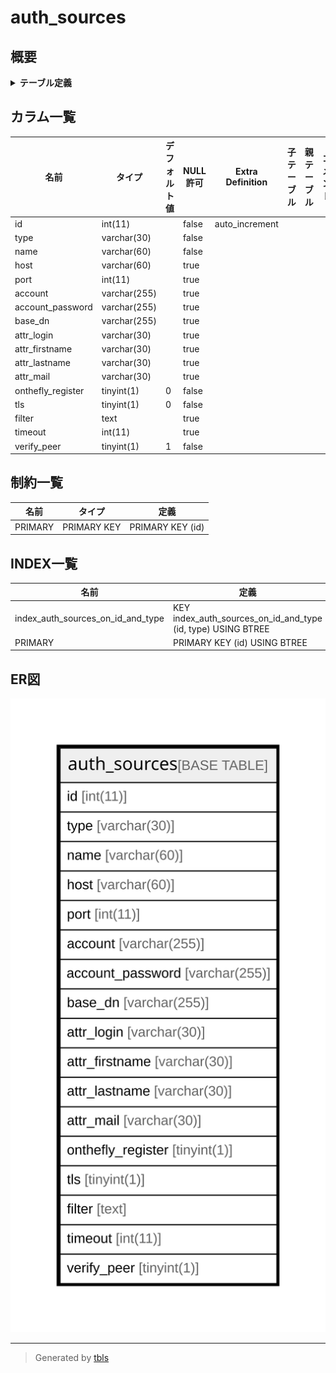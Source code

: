 # auth_sources

## 概要

<details>
<summary><strong>テーブル定義</strong></summary>

```sql
CREATE TABLE `auth_sources` (
  `id` int(11) NOT NULL AUTO_INCREMENT,
  `type` varchar(30) NOT NULL DEFAULT '',
  `name` varchar(60) NOT NULL DEFAULT '',
  `host` varchar(60) DEFAULT NULL,
  `port` int(11) DEFAULT NULL,
  `account` varchar(255) DEFAULT NULL,
  `account_password` varchar(255) DEFAULT '',
  `base_dn` varchar(255) DEFAULT NULL,
  `attr_login` varchar(30) DEFAULT NULL,
  `attr_firstname` varchar(30) DEFAULT NULL,
  `attr_lastname` varchar(30) DEFAULT NULL,
  `attr_mail` varchar(30) DEFAULT NULL,
  `onthefly_register` tinyint(1) NOT NULL DEFAULT '0',
  `tls` tinyint(1) NOT NULL DEFAULT '0',
  `filter` text,
  `timeout` int(11) DEFAULT NULL,
  `verify_peer` tinyint(1) NOT NULL DEFAULT '1',
  PRIMARY KEY (`id`),
  KEY `index_auth_sources_on_id_and_type` (`id`,`type`)
) ENGINE=InnoDB DEFAULT CHARSET=utf8
```

</details>

## カラム一覧

| 名前                | タイプ          | デフォルト値       | NULL許可   | Extra Definition | 子テーブル      | 親テーブル      | コメント     |
| ----------------- | ------------ | ------------ | -------- | ---------------- | ---------- | ---------- | -------- |
| id                | int(11)      |              | false    | auto_increment   |            |            |          |
| type              | varchar(30)  |              | false    |                  |            |            |          |
| name              | varchar(60)  |              | false    |                  |            |            |          |
| host              | varchar(60)  |              | true     |                  |            |            |          |
| port              | int(11)      |              | true     |                  |            |            |          |
| account           | varchar(255) |              | true     |                  |            |            |          |
| account_password  | varchar(255) |              | true     |                  |            |            |          |
| base_dn           | varchar(255) |              | true     |                  |            |            |          |
| attr_login        | varchar(30)  |              | true     |                  |            |            |          |
| attr_firstname    | varchar(30)  |              | true     |                  |            |            |          |
| attr_lastname     | varchar(30)  |              | true     |                  |            |            |          |
| attr_mail         | varchar(30)  |              | true     |                  |            |            |          |
| onthefly_register | tinyint(1)   | 0            | false    |                  |            |            |          |
| tls               | tinyint(1)   | 0            | false    |                  |            |            |          |
| filter            | text         |              | true     |                  |            |            |          |
| timeout           | int(11)      |              | true     |                  |            |            |          |
| verify_peer       | tinyint(1)   | 1            | false    |                  |            |            |          |

## 制約一覧

| 名前      | タイプ         | 定義               |
| ------- | ----------- | ---------------- |
| PRIMARY | PRIMARY KEY | PRIMARY KEY (id) |

## INDEX一覧

| 名前                                | 定義                                                           |
| --------------------------------- | ------------------------------------------------------------ |
| index_auth_sources_on_id_and_type | KEY index_auth_sources_on_id_and_type (id, type) USING BTREE |
| PRIMARY                           | PRIMARY KEY (id) USING BTREE                                 |

## ER図

![er](auth_sources.svg)

---

> Generated by [tbls](https://github.com/k1LoW/tbls)
